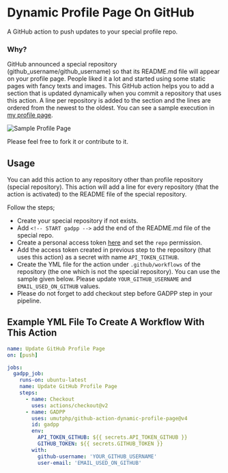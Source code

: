 # Dynamic Profile Page On GitHub

A GitHub action to push updates to your special profile repo.

### Why?

GitHub announced a special repository (github_username/github_username) so that its README.md file will appear on your profile page. People liked it a lot and started using some static pages with fancy texts and images. This GitHub action helps you to add a section that is updated dynamically when you commit a repository that uses this action. A line per repository is added to the section and the lines are ordered from the newest to the oldest. You can see a sample execution in [my profile page](https://github.com/umutphp).

![Sample Profile Page](./assets/github_profile_sample.png)

Please feel free to fork it or contribute to it.

## Usage

You can add this action to any repository other than profile repository (special repository). This action will add a line for every repository (that the action is activated) to the README file of the special repository.

Follow the steps;
- Create your special repository if not exists.
- Add `<!-- START gadpp -->` add the end of the README.md file of the special repo.
- Create a personal access token [here](https://github.com/settings/tokens) and set the `repo` permission.
- Add the access token created in previous step to the repository (that uses this action) as a secret with name `API_TOKEN_GITHUB`.
- Create the YML file for the action under `.github/workflows` of the repository (the one which is not the special repository). You can use the sample given below. Please update `YOUR_GITHUB_USERNAME` and `EMAIL_USED_ON_GITHUB` values.
- Please do not forget to add checkout step before GADPP step in your pipeline.

## Example YML File To Create A Workflow With This Action

```yml
name: Update GitHub Profile Page
on: [push]

jobs:
  gadpp_job:
    runs-on: ubuntu-latest
    name: Update GitHub Profile Page
    steps:
      - name: Checkout
        uses: actions/checkout@v2
      - name: GADPP
        uses: umutphp/github-action-dynamic-profile-page@v4
        id: gadpp
        env:
          API_TOKEN_GITHUB: ${{ secrets.API_TOKEN_GITHUB }}
          GITHUB_TOKEN: ${{ secrets.GITHUB_TOKEN }}
        with:
          github-username: 'YOUR_GITHUB_USERNAME'
          user-email: 'EMAIL_USED_ON_GITHUB'

```
